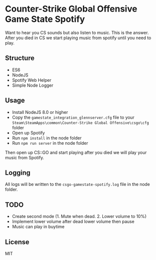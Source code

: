 # Counter-Strike Global Offensive Game State Spotify

Want to hear you CS sounds but also listen to music. This is the answer.
After you died in CS we start playing music from spotify until you need to play.

## Structure
- ES6
- NodeJS
- Spotify Web Helper
- Simple Node Logger

## Usage
- Install NodeJS 8.0 or higher
- Copy the `gamestate_integration_glennserver.cfg` file to your `Steam\SteamApps\common\Counter-Strike Global Offensive\csgo\cfg` folder
- Open up Spotify
- Run `npm install` in the node folder
- Run `npm run server` in the node folder

Then open up CS::GO and start playing after you died we will play your music from Spotify.

## Logging
All logs will be written to the `csgo-gamestate-spotify.log` file in the node folder.

## TODO
- Create second mode (1. Mute when dead. 2. Lower volume to 10%)
- Implement lower volume after dead lower volume then pause
- Music can play in buytime

## License

MIT
